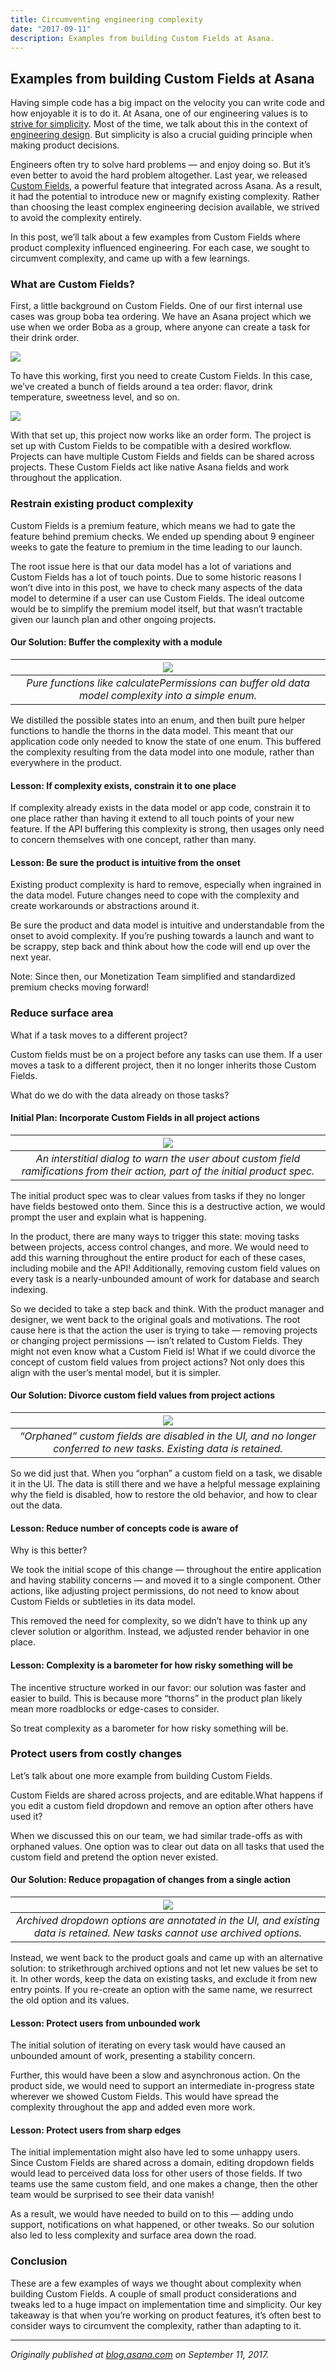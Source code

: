 ```yaml
---
title: Circumventing engineering complexity
date: "2017-09-11"
description: Examples from building Custom Fields at Asana.
---
```

## Examples from building Custom Fields at Asana

Having simple code has a big impact on the velocity you can write code and how
enjoyable it is to do it. At Asana, one of our engineering values is to [strive
for simplicity](https://blog.asana.com/2016/05/asana-engineering-values/). Most
of the time, we talk about this in the context of [engineering
design](https://medium.com/building-asana/designing-simpler-react-components-13a0061afd16).
But simplicity is also a crucial guiding principle when making product
decisions.

Engineers often try to solve hard problems — and enjoy doing so. But it’s even
better to avoid the hard problem altogether. Last year, we released [Custom
Fields](https://blog.asana.com/2016/09/track-anything-with-custom-fields/), a
powerful feature that integrated across Asana. As a result, it had the potential
to introduce new or magnify existing complexity. Rather than choosing the least
complex engineering decision available, we strived to avoid the complexity
entirely.

In this post, we’ll talk about a few examples from Custom Fields where product
complexity influenced engineering. For each case, we sought to circumvent
complexity, and came up with a few learnings.

### What are Custom Fields?

First, a little background on Custom Fields. One of our first internal use cases
was group boba tea ordering. We have an Asana project which we use when we order
Boba as a group, where anyone can create a task for their drink order.

![](./1_manage_custom_fields.png)

To have this working, first you need to create Custom Fields. In this case,
we’ve created a bunch of fields around a tea order: flavor, drink temperature,
sweetness level, and so on.

![](./2_bobaz_fields.png)

With that set up, this project now works like an order form. The project is set
up with Custom Fields to be compatible with a desired workflow. Projects can
have multiple Custom Fields and fields can be shared across projects. These
Custom Fields act like native Asana fields and work throughout the application.

### Restrain existing product complexity

Custom Fields is a premium feature, which means we had to gate the feature
behind premium checks. We ended up spending about 9 engineer weeks to gate the
feature to premium in the time leading to our launch.

The root issue here is that our data model has a lot of variations and Custom
Fields has a lot of touch points. Due to some historic reasons I won’t dive into
in this post, we have to check many aspects of the data model to determine if a
user can use Custom Fields. The ideal outcome would be to simplify the premium
model itself, but that wasn’t tractable given our launch plan and other ongoing
projects.

#### Our Solution: Buffer the complexity with a module
| ![](./3_buffer_complexity.jpeg) |
|:--:|
| *Pure functions like calculatePermissions can buffer old data model complexity into a simple enum.* |

We distilled the possible states into an enum, and then built pure helper
functions to handle the thorns in the data model. This meant that our
application code only needed to know the state of one enum. This buffered the
complexity resulting from the data model into one module, rather than everywhere
in the product.

#### Lesson: If complexity exists, constrain it to one place

If complexity already exists in the data model or app code, constrain it to one
place rather than having it extend to all touch points of your new feature. If
the API buffering this complexity is strong, then usages only need to concern
themselves with one concept, rather than many.

#### Lesson: Be sure the product is intuitive from the onset

Existing product complexity is hard to remove, especially when ingrained in the
data model. Future changes need to cope with the complexity and create
workarounds or abstractions around it.

Be sure the product and data model is intuitive and understandable from the
onset to avoid complexity. If you’re pushing towards a launch and want to be
scrappy, step back and think about how the code will end up over the next year.

Note: Since then, our Monetization Team simplified and standardized premium
checks moving forward!

### Reduce surface area

What if a task moves to a different project?

Custom fields must be on a project before any tasks can use them. If a user
moves a task to a different project, then it no longer inherits those Custom
Fields.

What do we do with the data already on those tasks?

#### Initial Plan: Incorporate Custom Fields in all project actions
| ![](./4_initial_plan.png) |
|:--:|
| *An interstitial dialog to warn the user about custom field ramifications from their action, part of the initial product spec.* |

The initial product spec was to clear values from tasks if they no longer have
fields bestowed onto them. Since this is a destructive action, we would prompt
the user and explain what is happening.

In the product, there are many ways to trigger this state: moving tasks between
projects, access control changes, and more. We would need to add this warning
throughout the entire product for each of these cases, including mobile and the
API! Additionally, removing custom field values on every task is a
nearly-unbounded amount of work for database and search indexing.

So we decided to take a step back and think. With the product manager and
designer, we went back to the original goals and motivations. The root cause
here is that the action the user is trying to take — removing projects or
changing project permissions — isn’t related to Custom Fields. They might not
even know what a Custom Field is! What if we could divorce the concept of custom
field values from project actions? Not only does this align with the user’s
mental model, but it is simpler.

#### Our Solution: Divorce custom field values from project actions

| ![](./5_orphaned_fields.png) |
|:--:|
| *“Orphaned” custom fields are disabled in the UI, and no longer conferred to new tasks. Existing data is retained.* |

So we did just that. When you “orphan” a custom field on a task, we disable it
in the UI. The data is still there and we have a helpful message explaining why
the field is disabled, how to restore the old behavior, and how to clear out the
data.

#### Lesson: Reduce number of concepts code is aware of

Why is this better?

We took the initial scope of this change — throughout the entire application and
having stability concerns — and moved it to a single component. Other actions,
like adjusting project permissions, do not need to know about Custom Fields or
subtleties in its data model.

This removed the need for complexity, so we didn’t have to think up any clever
solution or algorithm. Instead, we adjusted render behavior in one place.

#### Lesson: Complexity is a barometer for how risky something will be

The incentive structure worked in our favor: our solution was faster and easier
to build. This is because more “thorns” in the product plan likely mean more
roadblocks or edge-cases to consider.

So treat complexity as a barometer for how risky something will be.

### Protect users from costly changes

Let’s talk about one more example from building Custom Fields.

Custom Fields are shared across projects, and are editable.What happens if you
edit a custom field dropdown and remove an option after others have used it?

When we discussed this on our team, we had similar trade-offs as with orphaned
values. One option was to clear out data on all tasks that used the custom field
and pretend the option never existed.

#### Our Solution: Reduce propagation of changes from a single action

| ![](./6_archived_fields.png) |
|:--:|
| *Archived dropdown options are annotated in the UI, and existing data is retained. New tasks cannot use archived options.* |

Instead, we went back to the product goals and came up with an alternative
solution: to strikethrough archived options and not let new values be set to it.
In other words, keep the data on existing tasks, and exclude it from new entry
points. If you re-create an option with the same name, we resurrect the old
option and its values.

#### Lesson: Protect users from unbounded work

The initial solution of iterating on every task would have caused an unbounded
amount of work, presenting a stability concern.

Further, this would have been a slow and asynchronous action. On the product
side, we would need to support an intermediate in-progress state wherever we
showed Custom Fields. This would have spread the complexity throughout the app
and added even more work.

#### Lesson: Protect users from sharp edges

The initial implementation might also have led to some unhappy users. Since
Custom Fields are shared across a domain, editing dropdown fields would lead to
perceived data loss for other users of those fields. If two teams use the same
custom field, and one makes a change, then the other team would be surprised to
see their data vanish!

As a result, we would have needed to build on to this — adding undo support,
notifications on what happened, or other tweaks. So our solution also led to
less complexity and surface area down the road.

### Conclusion

These are a few examples of ways we thought about complexity when building
Custom Fields. A couple of small product considerations and tweaks led to a huge
impact on implementation time and simplicity. Our key takeaway is that when
you’re working on product features, it’s often best to consider ways to
circumvent the complexity, rather than adapting to it.

*****

*Originally published at [blog.asana.com](https://blog.asana.com/2017/09/circumventing-engineering-complexity-examples-from-asana/) on September 11, 2017.*
